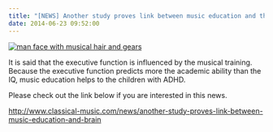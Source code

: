 ```yaml
---
title: "[NEWS] Another study proves link between music education and the brain"
date: 2014-06-23 09:52:00
---
```


[![man face with musical hair and gears](https://lh6.googleusercontent.com/-LHUm_kh_0NE/U6d6ysI40oI/AAAAAAAAAG0/6lXW-KZ7tbw/s320/BRAIN500.jpg)](http://www.classical-music.com/news/another-study-proves-link-between-music-education-and-brain)

It is said that the executive function is influenced by the musical training. Because the executive function predicts more the academic ability than the IQ, music education helps to the children with ADHD.

Please check out the link below if you are interested in this news.

<http://www.classical-music.com/news/another-study-proves-link-between-music-education-and-brain>

